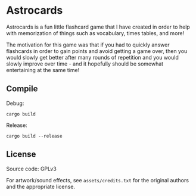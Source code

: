 # Astrocards

Astrocards is a fun little flashcard game that I have created in order to help 
with memorization of things such as vocabulary, times tables, and more! 

The motivation for this game was that if you had to quickly answer flashcards 
in order to gain points and avoid getting a game over, then you would slowly 
get better after many rounds of repetition and you would slowly improve over 
time - and it hopefully should be somewhat entertaining at the same time!

## Compile

Debug:
```
cargo build
```

Release:
```
cargo build --release
```

## License

Source code: GPLv3

For artwork/sound effects, see `assets/credits.txt` for the original authors 
and the appropriate license.
